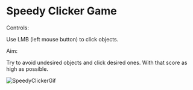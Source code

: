 # Speedy Clicker Game

Controls: 

Use LMB (left mouse button) to click objects.

Aim:

Try to avoid undesired objects and click desired ones. With that score as high as possible. 

![SpeedyClickerGif](https://user-images.githubusercontent.com/74989036/183710693-234aba81-cdc3-47c3-9fe8-c6ae0d697c21.gif)

